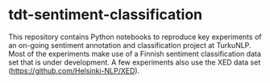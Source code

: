 # tdt-sentiment-classification
This repository contains Python notebooks to reproduce key experiments of an on-going sentiment annotation and classification project at TurkuNLP. Most of the experiments make use of a Finnish sentiment classification data set that is under development. A few experiments also use the XED data set (https://github.com/Helsinki-NLP/XED).
